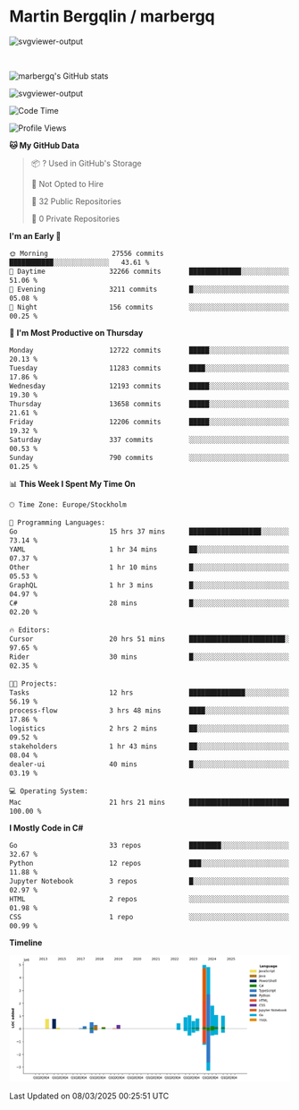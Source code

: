 # Martin Bergqlin / marbergq

![svgviewer-output](https://user-images.githubusercontent.com/2405410/206014777-22d41ecb-c24f-421d-b7d9-bba2cb5bb0de.svg)

<br>

<!--- [![Martin's Week](https://github-readme-stats.vercel.app/api/wakatime?username=marbergq&theme=dark)](https://github.com/anuraghazra/github-readme-stats) -->

![marbergq's GitHub stats](https://github-readme-stats.vercel.app/api?username=marbergq&count_private=true&show_icons=true)

![svgviewer-output](https://wakatime.com/badge/user/3f0a2069-6683-4e19-9a4a-7d21ea815067.svg)

<!--START_SECTION:waka-->
![Code Time](http://img.shields.io/badge/Code%20Time-4%2C887%20hrs%208%20mins-blue)

![Profile Views](http://img.shields.io/badge/Profile%20Views-0-blue)

**🐱 My GitHub Data** 

> 📦 ? Used in GitHub's Storage 
 > 
> 🚫 Not Opted to Hire
 > 
> 📜 32 Public Repositories 
 > 
> 🔑 0 Private Repositories 
 > 
**I'm an Early 🐤** 

```text
🌞 Morning                27556 commits       ███████████░░░░░░░░░░░░░░   43.61 % 
🌆 Daytime                32266 commits       █████████████░░░░░░░░░░░░   51.06 % 
🌃 Evening                3211 commits        █░░░░░░░░░░░░░░░░░░░░░░░░   05.08 % 
🌙 Night                  156 commits         ░░░░░░░░░░░░░░░░░░░░░░░░░   00.25 % 
```
📅 **I'm Most Productive on Thursday** 

```text
Monday                   12722 commits       █████░░░░░░░░░░░░░░░░░░░░   20.13 % 
Tuesday                  11283 commits       ████░░░░░░░░░░░░░░░░░░░░░   17.86 % 
Wednesday                12193 commits       █████░░░░░░░░░░░░░░░░░░░░   19.30 % 
Thursday                 13658 commits       █████░░░░░░░░░░░░░░░░░░░░   21.61 % 
Friday                   12206 commits       █████░░░░░░░░░░░░░░░░░░░░   19.32 % 
Saturday                 337 commits         ░░░░░░░░░░░░░░░░░░░░░░░░░   00.53 % 
Sunday                   790 commits         ░░░░░░░░░░░░░░░░░░░░░░░░░   01.25 % 
```


📊 **This Week I Spent My Time On** 

```text
🕑︎ Time Zone: Europe/Stockholm

💬 Programming Languages: 
Go                       15 hrs 37 mins      ██████████████████░░░░░░░   73.14 % 
YAML                     1 hr 34 mins        ██░░░░░░░░░░░░░░░░░░░░░░░   07.37 % 
Other                    1 hr 10 mins        █░░░░░░░░░░░░░░░░░░░░░░░░   05.53 % 
GraphQL                  1 hr 3 mins         █░░░░░░░░░░░░░░░░░░░░░░░░   04.97 % 
C#                       28 mins             █░░░░░░░░░░░░░░░░░░░░░░░░   02.20 % 

🔥 Editors: 
Cursor                   20 hrs 51 mins      ████████████████████████░   97.65 % 
Rider                    30 mins             █░░░░░░░░░░░░░░░░░░░░░░░░   02.35 % 

🐱‍💻 Projects: 
Tasks                    12 hrs              ██████████████░░░░░░░░░░░   56.19 % 
process-flow             3 hrs 48 mins       ████░░░░░░░░░░░░░░░░░░░░░   17.86 % 
logistics                2 hrs 2 mins        ██░░░░░░░░░░░░░░░░░░░░░░░   09.52 % 
stakeholders             1 hr 43 mins        ██░░░░░░░░░░░░░░░░░░░░░░░   08.04 % 
dealer-ui                40 mins             █░░░░░░░░░░░░░░░░░░░░░░░░   03.19 % 

💻 Operating System: 
Mac                      21 hrs 21 mins      █████████████████████████   100.00 % 
```

**I Mostly Code in C#** 

```text
Go                       33 repos            ████████░░░░░░░░░░░░░░░░░   32.67 % 
Python                   12 repos            ███░░░░░░░░░░░░░░░░░░░░░░   11.88 % 
Jupyter Notebook         3 repos             █░░░░░░░░░░░░░░░░░░░░░░░░   02.97 % 
HTML                     2 repos             ░░░░░░░░░░░░░░░░░░░░░░░░░   01.98 % 
CSS                      1 repo              ░░░░░░░░░░░░░░░░░░░░░░░░░   00.99 % 
```



**Timeline**

![Lines of Code chart](https://raw.githubusercontent.com/marbergq/marbergq/main/assets/bar_graph.png)


 Last Updated on 08/03/2025 00:25:51 UTC
<!--END_SECTION:waka-->
